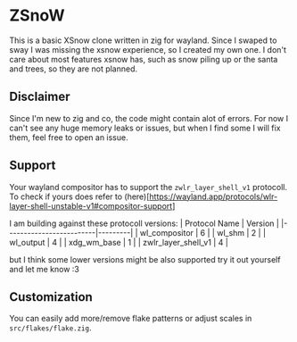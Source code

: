 # ZSnoW
This is a basic XSnow clone written in zig for wayland. 
Since I swaped to sway I was missing the xsnow experience, so I created my own one.
I don't care about most features xsnow has, such as snow piling up or the santa and trees,
so they are not planned.


## Disclaimer
Since I'm new to zig and co, the code might contain alot of errors.
For now I can't see any huge memory leaks or issues, but when I find some
I will fix them, feel free to open an issue.


## Support
Your wayland compositor has to support the `zwlr_layer_shell_v1` protocoll.
To check if yours does refer to (here)[https://wayland.app/protocols/wlr-layer-shell-unstable-v1#compositor-support]

I am building against these protocoll versions:
| Protocol Name           | Version |
|-------------------------|---------|
| wl_compositor           | 6       |
| wl_shm                 | 2       |
| wl_output              | 4       |
| xdg_wm_base            | 1       |
| zwlr_layer_shell_v1    | 4       |

but I think some lower versions might be also supported try it out yourself and let me know :3

## Customization
You can easily add more/remove flake patterns or adjust scales in `src/flakes/flake.zig`.
